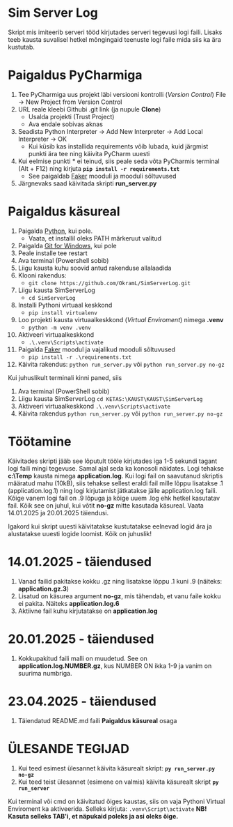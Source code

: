 # Sim Server Log

Skript mis imiteerib serveri tööd kirjutades serveri tegevusi logi faili. Lisaks teeb kausta suvalisel hetkel 
mõngingaid teenuste logi faile mida siis ka ära kustutab. 

# Paigaldus PyCharmiga
1. Tee PyCharmiga uus projekt läbi versiooni kontrolli (_Version Control_) File -> New Project from Version Control
2. URL reale kleebi Githubi .git link (ja nupule **Clone**)
   * Usalda projekti (Trust Project)
   * Ava endale sobivas aknas
3. Seadista Python Interpreter -> Add New Interpreter -> Add Local Interpreter -> OK
   * Kui küsib kas installida requirements võib lubada, kuid järgmist punkti ära tee ning käivita PyCharm uuesti
4. Kui eelmise punkti * ei teinud, siis peale seda võta PyCharmis terminal (Alt + F12) ning kirjuta **````pip install -r requirements.txt````**
   * See paigaldab [Faker](https://faker.readthedocs.io/en/master/) mooduli ja mooduli sõltuvused
5. Järgnevaks saad käivitada skripti **run_server.py**

# Paigaldus käsureal
1. Paigalda [Python](https://www.python.org/), kui pole.
   * Vaata, et installil oleks PATH märkeruut valitud
2. Paigalda [Git for Windows](https://git-scm.com/downloads/win), kui pole
3. Peale installe tee restart 
4. Ava terminal (Powershell sobib)
5. Liigu kausta kuhu soovid antud rakenduse allalaadida
6. Klooni rakendus:
    * ````git clone https://github.com/OkramL/SimServerLog.git````
7. Liigu kausta SimServerLog
    * ````cd SimServerLog````
8. Installi Pythoni virtuaal keskkond
    * ````pip install virtualenv````
9. Loo projekti kausta virtuaalkeskkond (_Virtual Enviroment_) nimega **.venv**
    * ````python -m venv .venv````
10. Aktiveeri virtuaalkeskkond
    * ````.\.venv\Scripts\activate````
11. Paigalda [Faker](https://pypi.org/project/Faker/) moodul ja vajalikud mooduli sõltuvused
    * ````pip install -r .\requirements.txt````
12. Käivita rakendus: ````python run_server.py```` või ````python run_server.py no-gz````

Kui juhuslikult terminali kinni paned, siis
1. Ava terminal (PowerShell sobib)
2. Liigu kausta SimServerLog ````cd KETAS:\KAUST\KAUST\SimServerLog````
3. Aktiveeri virtuaalkeskkond ````.\.venv\Scripts\activate````
4. Käivita rakendus ````python run_server.py```` või ````python run_server.py no-gz````

# Töötamine
Käivitades skripti jääb see lõputult tööle kirjutades iga 1-5 sekundi tagant logi faili mingi tegevuse. Samal ajal seda 
ka konosoli näidates. Logi tehakse **c:\Temp** kausta nimega **application.log**. Kui logi fail on saavutanud skriptis määratud 
mahu (10kB), siis tehakse sellest eraldi fail mille lõppu lisatakse .1 (application.log.1) ning logi kirjutamist 
jätkatakse jälle application.log faili. Kõige vanem logi fail on .9 lõpuga ja kõige uuem .log ehk hetkel kasutatav fail. 
Kõik see on juhul, kui võtit **no-gz** mitte kasutada käsureal. Vaata 14.01.2025 ja 20.01.2025 täiendusi.

Igakord kui skript uuesti käivitatakse kustutatakse eelnevad logid ära ja alustatakse uuesti logide loomist. Kõik on juhuslik!

# 14.01.2025 - täiendused

1. Vanad failid pakitakse kokku .gz ning lisatakse lõppu .1 kuni .9 (näiteks: **application.gz.3**)
2. Lisatud on käsurea argument **no-gz**, mis tähendab, et vanu faile kokku ei pakita. Näiteks **application.log.6**
3. Aktiivne fail kuhu kirjutatakse on **application.log** 

# 20.01.2025 - täiendused
1. Kokkupakitud faili malli on muudetud. See on **application.log.NUMBER.gz**, kus NUMBER ON ikka 1-9 ja vanim on 
suurima numbriga.

# 23.04.2025 - täiendused
1. Täiendatud README.md faili **Paigaldus käsureal** osaga

# ÜLESANDE TEGIJAD
1. Kui teed esimest ülesannet käivita käsurealt skript: **````py run_server.py no-gz````**
2. Kui teed teist ülesannet (esimene on valmis) käivita käsurealt skript **````py run_server````**

Kui terminal või cmd on käivitatud õiges kaustas, siis on vaja Pythoni Virtual Enviroment ka aktiveerida. Selleks kirjuta: ````.venv\Script\activate````
**NB! Kasuta selleks TAB'i, et näpukaid poleks ja asi oleks õige.**
